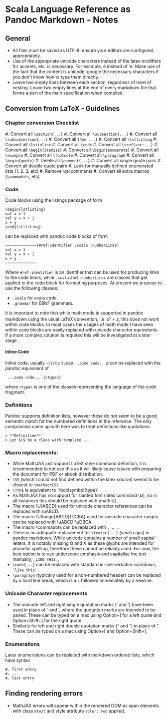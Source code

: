 Scala Language Reference as Pandoc Markdown - Notes
===================================================

General
-------

- All files must be saved as UTF-8: ensure your editors are configured
  appropriately.
- Use of the appropriate unicode characters instead of the latex modifiers
  for accents, etc. is necessary. For example, é instead of \'e. Make use of
  the fact that the content is unicode, google the necessary characters if
  you don't know how to type them directly.
- Leave two empty lines between each section, regardless of level of nesting.
  Leave two empty lines at the end of every markdown file that forms a part
  of the main specification when compiled.

Conversion from LaTeX - Guidelines
----------------------------------

### Chapter conversion Checklist

#. Convert all `\section{...}`
#. Convert all `\subsection{...}`
#. Convert all `\subsubsection{...}`
#. Convert all `{\em ...}`
#. Convert all `\lstlisting`
#. Convert all `\lstinline`
#. Convert all `\code`
#. Convert all `\sref{sec:...}`
#. Convert all `\begin{itemize}`
#. Convert all `\begin{enumerate}`
#. Convert all `\example`
#. Convert all `\footnote`
#. Convert all `\paragraph`
#. Convert all `\begin{quote}`
#. Delete all `\comment{...}`
#. Convert all single quote pairs
#. Convert all double quote pairs
#. Look for manually defined enumerated lists (1. 2. 3. etc)
#. Remove `%@M` comments
#. Convert all extra macros (`\commadots`, etc)


### Code

Code blocks using the listings package of form

    \begin{lstlisting}
    val x = 1
    val y = x + 1
    x + y
    \end{lstlisting}


can be replaced with pandoc code blocks of form

    ~~~~~~~~~~~~~~{#ref-identifier .scala .numberLines}
    val x = 1
    val y = x + 1
    x + y
    ~~~~~~~~~~~~~~

Where `#ref-identifier` is an identifier that can be used for producing links
to the code block, while `.scala` and `.numberLines` are classes that get 
applied to the code block for formatting purposes. At present we propose to
use the following classes:

- `.scala` for scala code.
- `.grammar` for EBNF grammars.

It is important to note that while math mode is supported in pandoc markdown
using the usual LaTeX convention, i.e. $x^y + z$, this does not work within 
code blocks. In most cases the usages of math mode I have seen within
code blocks are easily replaced with unicode character equivalents. If
a more complex solution is required this will be investigated at a later stage.

#### Inline Code

Inline code, usually `~\lstinline@...some code...@` can be replaced with
the pandoc equivalent of

    `...some code...`{<type>}

where `<type>` is one of the classes representing the language of the
code fragment.

### Definitions

Pandoc supports definition lists, however these do not seem to be a good
semantic match for the numbered definitions in the reference. The only
compromise came up with here was to treat definitions like quotations:

~~~~~~~~~~~~~~~~~~~~~~~~~~~~~~~~~~~~~~~
> **Definition**
> Let $C$ be a class with template ...
~~~~~~~~~~~~~~~~~~~~~~~~~~~~~~~~~~~~~~~


### Macro replacements:

- While MathJAX just support LaTeX style command definition, it is recommended
  to not use this as it will likely cause issues with preparing the document
  for PDF or ebook distribution.
- `\SS` (which I could not find defined within the latex source) seems to be
  closest to `\mathscr{S}`
- `\TYPE` is equivalent to `\boldsymbol{type}'
- As MathJAX has no support for slanted font (latex command \sl), so in all
  instances this should be replaced with \mathit{}
- The macro \U{ABCD} used for unicode character references can be
  replaced with \\uABCD.
- The macro \URange{ABCD}{DCBA} used for unicode character ranges can be
  replaced with \\uABCD-\\uDBCA.
- The macro \commadots can be replaced with ` , … , `.
- There is no adequate replacement for `\textsc{...}` (small caps) in pandoc 
  markdown. While unicode contains a number of small capital letters, it is
  notably missing Q and X as these glyphs are intended for phonetic spelling,
  therefore these cannot be reliably used. For now, the best option is to
  use underscore emphasis and capitalise the text manually, `_LIKE THIS_`.
- `\code{...}` can be replaced with standard in-line verbatim markdown,
  `` `like this` ``.
- `\paragraph` (typically used for a non-numbered header) can be replaced by 
  a hard line break, which is a `\` followed immediately by a newline.


### Unicode Character replacements

- The unicode left and right single quotation marks (‘ and ’) 
  have been used in place of ` and ', where the quotation marks are intended
  to be paired. These can be typed on a mac using Option+] for a left quote
  and Option+Shift+] for the right quote.
- Similarly for left and right double quotation marks (“ and ”) in
  place of ". These can be typed on a mac using Option+[ and Option+Shift+].

### Enumerations

Latex enumerations can be replaced with markdown ordered lists, which have
syntax

    #. first entry
    #. ...
    #. last entry


Finding rendering errors
------------------------

- MathJAX errors will appear within the rendered DOM as span elements with
  class `mtext` and style attribute `color: red` applied.

